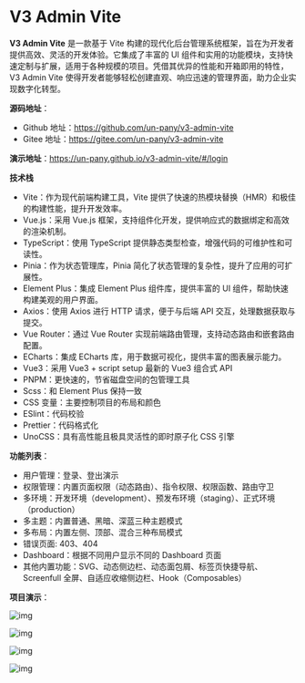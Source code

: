 # V3 Admin Vite

**V3 Admin Vite** 是一款基于 Vite 构建的现代化后台管理系统框架，旨在为开发者提供高效、灵活的开发体验。它集成了丰富的 UI 组件和实用的功能模块，支持快速定制与扩展，适用于各种规模的项目。凭借其优异的性能和开箱即用的特性，V3 Admin Vite 使得开发者能够轻松创建直观、响应迅速的管理界面，助力企业实现数字化转型。

**源码地址**：

- Github 地址：https://github.com/un-pany/v3-admin-vite
- Gitee 地址：https://gitee.com/un-pany/v3-admin-vite

**演示地址**：https://un-pany.github.io/v3-admin-vite/#/login

**技术栈**

- Vite：作为现代前端构建工具，Vite 提供了快速的热模块替换（HMR）和极佳的构建性能，提升开发效率。
- Vue.js：采用 Vue.js 框架，支持组件化开发，提供响应式的数据绑定和高效的渲染机制。
- TypeScript：使用 TypeScript 提供静态类型检查，增强代码的可维护性和可读性。
- Pinia：作为状态管理库，Pinia 简化了状态管理的复杂性，提升了应用的可扩展性。
- Element Plus：集成 Element Plus 组件库，提供丰富的 UI 组件，帮助快速构建美观的用户界面。
- Axios：使用 Axios 进行 HTTP 请求，便于与后端 API 交互，处理数据获取与提交。
- Vue Router：通过 Vue Router 实现前端路由管理，支持动态路由和嵌套路由配置。
- ECharts：集成 ECharts 库，用于数据可视化，提供丰富的图表展示能力。
- Vue3：采用 Vue3 + script setup 最新的 Vue3 组合式 API
- PNPM：更快速的，节省磁盘空间的包管理工具
- Scss：和 Element Plus 保持一致
- CSS 变量：主要控制项目的布局和颜色
- ESlint：代码校验
- Prettier：代码格式化
- UnoCSS：具有高性能且极具灵活性的即时原子化 CSS 引擎

**功能列表**： 

- 用户管理：登录、登出演示
- 权限管理：内置页面权限（动态路由）、指令权限、权限函数、路由守卫
- 多环境：开发环境（development）、预发布环境（staging）、正式环境（production）
- 多主题：内置普通、黑暗、深蓝三种主题模式
- 多布局：内置左侧、顶部、混合三种布局模式
- 错误页面: 403、404
- Dashboard：根据不同用户显示不同的 Dashboard 页面
- 其他内置功能：SVG、动态侧边栏、动态面包屑、标签页快捷导航、Screenfull 全屏、自适应收缩侧边栏、Hook（Composables）

**项目演示**：

![img](https://fastly.jsdelivr.net/gh/LetengZzz/img@main/tc2/img202411212052006.png)

![img](https://fastly.jsdelivr.net/gh/LetengZzz/img@main/tc2/img202411212052215.png)

![img](https://fastly.jsdelivr.net/gh/LetengZzz/img@main/tc2/img202411212052697.png)

![img](https://fastly.jsdelivr.net/gh/LetengZzz/img@main/tc2/img202411212052808.png)





